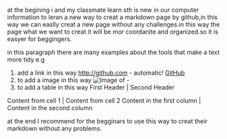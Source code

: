 at the begining i and my classmate learn sth is new in our computer information to leran a new way to creat a markdown page by github,in this way we can easlly creat a new page without any challenges.in this way the page what we want to creat it will be mor coordanite and organized.so it is easyer for beggingers.


 in this paragraph there are many examples about the tools that make a text more tidy e.g
 1. add a link in this way http://github.com - automatic!
[GitHub](http://github.com)
 2. to add a image in this way ![Image of -](https://octodex.github.com/images/yaktocat.png)  
 3. to add  a table in this way First Header | Second Header

Content from cell 1 | Content from cell 2
Content in the first column | Content in the second column

 at the end I recommend for the begginars to use this way to creat their markdown without any problems.
